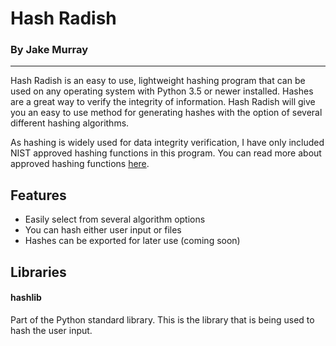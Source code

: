 # Hash Radish
### By Jake Murray
---
Hash Radish is an easy to use, lightweight hashing program that can be used on
any operating system with Python 3.5 or newer installed.
Hashes are a great way to verify the integrity of information. Hash Radish
will give you an easy to use method for generating hashes with the option of 
several different hashing algorithms. 

As hashing is widely used for data integrity verification, I have only included
NIST approved hashing functions in this program. 
You can read more about approved hashing functions [here](https://csrc.nist.gov/projects/hash-functions).


## Features
- Easily select from several algorithm options
- You can hash either user input or files
- Hashes can be exported for later use (coming soon)

## Libraries
#### hashlib
Part of the Python standard library. This is the library that is being used
to hash the user input.
